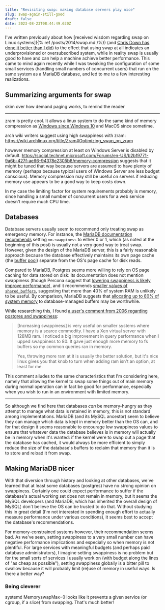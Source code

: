 ```yaml
---
title: "Revisiting swap: making database servers play nice"
slug: swap-again-still-good
draft: false
date: 2023-08-23T08:44:49.620Z
---
```

I've written previously about how [received wisdom regarding swap on Linux systems]({% ref /posts/2014/swap.md /%}) (and [Chris Down has done it better than I did](https://chrisdown.name/2018/01/02/in-defence-of-swap.html)) to the effect that using swap at all indicates an underprovisioned or oversubscribed system, while in reality swap is usually good to have and can help a machine achieve better performance. This came to mind again recently while I was tweaking the configuration of some small services (handling small numbers of concurrent users) that run on the same system as a MariaDB database, and led to me to a few interesting realizations.

## Summarizing arguments for swap

skim over how demand paging works, to remind the reader

---

zram is pretty cool. It allows a linux system to do the same kind of memory compression as [Windows since Windows 10](https://learn.microsoft.com/en-us/shows/seth-juarez/memory-compression-in-windows-10-rtm) and MacOS since sometime.

arch wiki writers suggest using high swappiness with zram:
https://wiki.archlinux.org/title/Zram#Optimizing_swap_on_zram

however memory compression at least on Windows Server is disabled by default. https://social.technet.microsoft.com/Forums/en-US/b2bf9771-9a6b-427f-ae66-94378e2305b8/memory-compression suggests that it might be tuned that way because servers are assumed to have plenty of memory (perhaps because typical users of Windows Server are less budget conscious). Memory compression may still be useful on servers if reducing memory use appears to be a good way to keep costs down.

In my case the limiting factor for system requirements probably is memory, since handling a small number of concurrent users for a web service doesn't require much CPU time.

## Databases 

Database servers usually seem to recommend only treating swap as emergency memory. For instance, the [MariaDB documentation recommends](https://mariadb.com/kb/en/configuring-swappiness/) setting `vm.swappiness` to either 0 or 1, which (as noted at the beginning of this post) is usually not a very good way to treat swap. However, given the design of the MariaDB server, this is a fairly reasonable approach because the database effectively maintains its own page cache (the [buffer pool](https://mariadb.com/kb/en/innodb-buffer-pool/)) separate from the OS's page cache for disk reads.

Compared to MariaDB, Postgres seems more willing to rely on OS page caching for data stored on disk: its documentation does not mention swappiness (though Percona suggest that [lowering swappiness is likely improve performance](https://www.percona.com/blog/tune-linux-kernel-parameters-for-postgresql-optimization/)), and it recommends [smaller values of `shared_buffers`](https://www.postgresql.org/docs/15/runtime-config-resource.html#GUC-SHARED-BUFFERS), suggesting that more than 40% of system RAM is unlikely to be useful. By comparison, MariaDB suggests that [allocating up to 80% of system memory](https://mariadb.com/kb/en/innodb-system-variables/#innodb_buffer_pool_size) to database-managed buffers may be worthwhile.

While researching this, I found [a user's comment from 2006 regarding postgres and swappiness](https://postgrespro.com/list/id/49298.209.244.4.106.1161290341.squirrel@www.drule.org):

> [Increasing swappiness] is very useful on smaller systems where memory is a scarce commodity.
 I have a Xen virtual server with 128MB ram.  I noticed a big improvement
in query performance when I upped swappiness to 80.  It gave just enough
more memory to fs buffers so my common queries ran in memory.
>
> Yes, throwing more ram at it is usually the better solution, but it's nice
linux gives you that knob to turn when adding ram isn't an option, at
least for me.

This comment alludes to the same characteristics that I'm considering here, namely that allowing the kernel to swap some things out of main memory during normal operation can in fact be good for performance, especially when you wish to run in an environment with limited memory.

---

So although we find here that databases *can* be memory-hungry as they attempt to manage what data is retained in memory, this is not standard among implementations. MariaDB (and its MySQL ancestor) seem to believe they can manage which data is kept in memory better than the OS can, and for that design it seems reasonable to encourage low swappiness values to ensure that whatever data the database believes is in memory will actually be in memory when it's wanted: if the kernel were to swap out a page that the database has cached, it would always be more efficient to simply reduce the size of the database's buffers to reclaim that memory than it is to store and reload it from swap.

## Making MariaDB nicer

With that diversion through history and looking at other databases, we've learned that at least some databases (postgres) have no strong opinion on swappiness. Certainly one could expect performance to suffer if the database's actual working set does not remain in memory, but it seems the MySQL developers (and MariaDB, which has inherited the overall design of MySQL) don't believe the OS can be trusted to do that. Without studying this in great detail (I'm not interested in spending enough effort to actually measure performance under various conditions), it seems best to accept the database's recommendations.

For memory-constrained systems however, their recommendation seems bad. As we've seen, setting swappiness to a very small number can have negative performance implications and especially so when memory is not plentiful. For large services with meaningful budgets (and perhaps paid database administrators), I imagine setting swappiness is no problem but for the small sorts of services I usually work on (with budget along the lines of "as cheap as possible"), setting swappiness globally is a bitter pill to swallow because it will probably limit (re)use of memory in useful ways. Is there a better way?

### Being cleverer

systemd MemoryswapMax=0 looks like it prevents a given service (or cgroup, if a slice) from swapping. That's much better!
